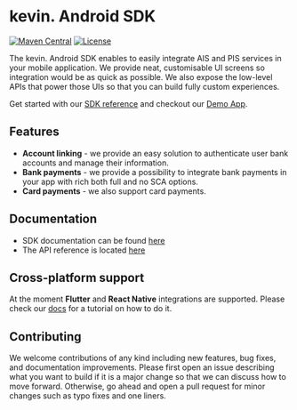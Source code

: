 # kevin. Android SDK

[![Maven Central](https://maven-badges.herokuapp.com/maven-central/eu.kevin.android/core/badge.svg)](https://maven-badges.herokuapp.com/maven-central/eu.kevin.android/core)
[![License](https://shields.io/badge/license-MIT-blue)](https://github.com/getkevin/kevin-android/blob/master/LICENSE)

The kevin. Android SDK enables to easily integrate AIS and PIS services in your mobile application. We provide neat, customisable UI screens so integration would be as quick as possible. We also expose the low-level APIs that power those UIs so that you can build fully custom experiences.

Get started with our [SDK reference](https://developer.kevin.eu/mobile/) and checkout our [Demo App](https://github.com/getkevin/kevin-android/tree/master/demo).

## Features

- **Account linking** - we provide an easy solution to authenticate user bank accounts and manage their information.
- **Bank payments** - we provide a possibility to integrate bank payments in your app with rich both full and no SCA options.
- **Card payments** - we also support card payments.

## Documentation

- SDK documentation can be found [here](https://developer.kevin.eu/mobile/)
- The API reference is located [here](https://docs.kevin.eu/)

## Cross-platform support

At the moment **Flutter** and **React Native** integrations are supported. Please check our [docs](https://developer.kevin.eu/mobile/) for a tutorial on how to do it.

## Contributing

We welcome contributions of any kind including new features, bug fixes, and documentation improvements. Please first open an issue describing what you want to build if it is a major change so that we can discuss how to move forward. Otherwise, go ahead and open a pull request for minor changes such as typo fixes and one liners.
